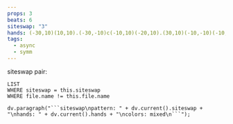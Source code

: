 ```yaml
---
props: 3
beats: 6
siteswap: "3"
hands: (-30,10)(10,10).(-30,-10)c(-10,10)(-20,10).(30,10)(-10,-10)(-10,-10).
tags:
  - async
  - symm
---
```


siteswap pair:
```dataview
LIST
WHERE siteswap = this.siteswap
WHERE file.name != this.file.name
```
```dataviewjs
dv.paragraph("```siteswap\npattern: " + dv.current().siteswap + "\nhands: " + dv.current().hands + "\ncolors: mixed\n```");
```

